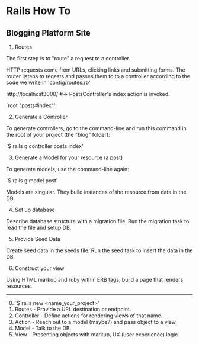 # Rails How To

## Blogging Platform Site

1.  Routes

The first step is to "route" a request to a controller.

HTTP requests come from URLs, clicking links and submitting forms. The router listens to reqests and passes them to to a controller according to the code we write in 'config/routes.rb'

http://localhost3000/ #=> PostsController's index action is invoked.

`root "posts#index"'

2. Generate a Controller

To generate controllers, go to the command-line and run this command in the root of your project (the "blog" folder):

`$ rails g controller posts index'

3. Generate a Model for your resource (a post) 

To generate models, use the command-line again:

`$ rails g model post'

Models are singular. They build instances of the resource from data in the DB.

4. Set up database

Describe database structure with a migration file. Run the migration task to read the file and setup DB.

5. Provide Seed Data

Create seed data in the seeds file. Run the seed task to insert the data in the DB.

6. Construct your view

Using HTML markup and ruby within ERB tags, build a page that renders resources. 

---

0. `$ rails new <name_your_project>' 
1. Routes - Provide a URL destination or endpoint.
2. Controller - Define actions for rendering views of that name. 
3. Action - Reach out to a model (maybe?) and pass object to a view.
4. Model - Talk to the DB.
5. View - Presenting objects with markup, UX (user experience) logic.

